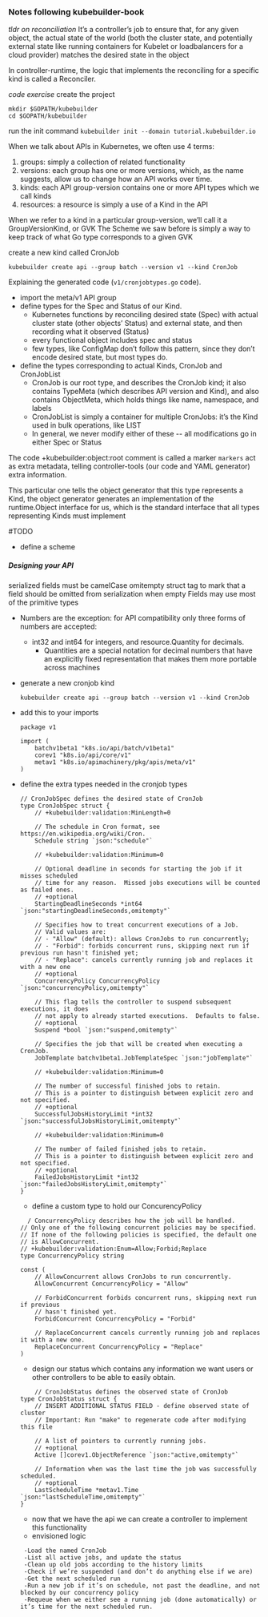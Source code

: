### Notes following kubebuilder-book
*tldr on reconciliation*
It’s a controller’s job to ensure that, for any given object, the actual state of the world (both the cluster state, and potentially external state like running containers for Kubelet or loadbalancers for a cloud provider) matches the desired state in the object

In controller-runtime, the logic that implements the reconciling for a specific kind is called a Reconciler.

*code exercise*
create the project
```
mkdir $GOPATH/kubebuilder
cd $GOPATH/kubebuilder
```

run the init command
`kubebuilder init --domain tutorial.kubebuilder.io`

When we talk about APIs in Kubernetes, we often use 4 terms:
1. groups: simply a collection of related functionality
2. versions: each group has one or more versions, which, as the name suggests, allow us to change how an API works over time.
3. kinds: each API group-version contains one or more API types which we call kinds
4. resources:  a resource is simply a use of a Kind in the API

When we refer to a kind in a particular group-version, we’ll call it a GroupVersionKind, or GVK
The Scheme we saw before is simply a way to keep track of what Go type corresponds to a given GVK

create a new kind called CronJob
```
kubebuilder create api --group batch --version v1 --kind CronJob
```

Explaining the generated code (`v1/cronjobtypes.go` code).
- import the meta/v1 API group
- define types for the Spec and Status of our Kind.
  - Kubernetes functions by reconciling desired state (Spec) with actual cluster state
    (other objects’ Status) and external state, and then recording what it observed (Status)
  - every functional object includes spec and status
  - few types, like ConfigMap don’t follow this pattern, since they don’t encode desired
    state, but most types do.
- define the types corresponding to actual Kinds, CronJob and CronJobList
   - CronJob is our root type, and describes the CronJob kind; it also contains TypeMeta (which
     describes API version and Kind), and also contains ObjectMeta, which holds things like name,
     namespace, and labels
   - CronJobList is simply a container for multiple CronJobs: it’s the Kind used in bulk operations, like LIST
   - In general, we never modify either of these -- all modifications go in either Spec or Status

The code +kubebuilder:object:root comment is called a marker
`markers` act as extra metadata, telling controller-tools (our code and YAML generator) extra information.

This particular one tells the object generator that this type represents a Kind, the object generator generates an implementation of the runtime.Object interface for us, which is the standard interface that all types representing Kinds must implement

#TODO
- define a scheme

##### Designing your API
serialized fields must be camelCase
omitempty struct tag to mark that a field should be omitted from serialization when empty
Fields may use most of the primitive types
  - Numbers are the exception: for API compatibility only three forms of numbers are accepted:
    - int32 and int64 for integers, and resource.Quantity for decimals.
        - Quantities are a special notation for decimal numbers that have an explicitly fixed representation that makes them more portable across machines

- generate a new cronjob kind
  ```
  kubebuilder create api --group batch --version v1 --kind CronJob
  ```
- add this to your imports
  ```
  package v1

  import (
      batchv1beta1 "k8s.io/api/batch/v1beta1"
      corev1 "k8s.io/api/core/v1"
      metav1 "k8s.io/apimachinery/pkg/apis/meta/v1"
  )
  ```
- define the extra types needed in the cronjob types
  ```
  // CronJobSpec defines the desired state of CronJob
  type CronJobSpec struct {
      // +kubebuilder:validation:MinLength=0

      // The schedule in Cron format, see https://en.wikipedia.org/wiki/Cron.
      Schedule string `json:"schedule"`

      // +kubebuilder:validation:Minimum=0

      // Optional deadline in seconds for starting the job if it misses scheduled
      // time for any reason.  Missed jobs executions will be counted as failed ones.
      // +optional
      StartingDeadlineSeconds *int64 `json:"startingDeadlineSeconds,omitempty"`

      // Specifies how to treat concurrent executions of a Job.
      // Valid values are:
      // - "Allow" (default): allows CronJobs to run concurrently;
      // - "Forbid": forbids concurrent runs, skipping next run if previous run hasn't finished yet;
      // - "Replace": cancels currently running job and replaces it with a new one
      // +optional
      ConcurrencyPolicy ConcurrencyPolicy `json:"concurrencyPolicy,omitempty"`

      // This flag tells the controller to suspend subsequent executions, it does
      // not apply to already started executions.  Defaults to false.
      // +optional
      Suspend *bool `json:"suspend,omitempty"`

      // Specifies the job that will be created when executing a CronJob.
      JobTemplate batchv1beta1.JobTemplateSpec `json:"jobTemplate"`

      // +kubebuilder:validation:Minimum=0

      // The number of successful finished jobs to retain.
      // This is a pointer to distinguish between explicit zero and not specified.
      // +optional
      SuccessfulJobsHistoryLimit *int32 `json:"successfulJobsHistoryLimit,omitempty"`

      // +kubebuilder:validation:Minimum=0

      // The number of failed finished jobs to retain.
      // This is a pointer to distinguish between explicit zero and not specified.
      // +optional
      FailedJobsHistoryLimit *int32 `json:"failedJobsHistoryLimit,omitempty"`
  }
  ```

  - define a custom type to hold our ConcurencyPolicy
  ```
    / ConcurrencyPolicy describes how the job will be handled.
  // Only one of the following concurrent policies may be specified.
  // If none of the following policies is specified, the default one
  // is AllowConcurrent.
  // +kubebuilder:validation:Enum=Allow;Forbid;Replace
  type ConcurrencyPolicy string

  const (
      // AllowConcurrent allows CronJobs to run concurrently.
      AllowConcurrent ConcurrencyPolicy = "Allow"

      // ForbidConcurrent forbids concurrent runs, skipping next run if previous
      // hasn't finished yet.
      ForbidConcurrent ConcurrencyPolicy = "Forbid"

      // ReplaceConcurrent cancels currently running job and replaces it with a new one.
      ReplaceConcurrent ConcurrencyPolicy = "Replace"
  )
  ```
  - design our status which contains any information we want users or other controllers to be
    able to easily obtain.
  ```
      // CronJobStatus defines the observed state of CronJob
  type CronJobStatus struct {
      // INSERT ADDITIONAL STATUS FIELD - define observed state of cluster
      // Important: Run "make" to regenerate code after modifying this file

      // A list of pointers to currently running jobs.
      // +optional
      Active []corev1.ObjectReference `json:"active,omitempty"`

      // Information when was the last time the job was successfully scheduled.
      // +optional
      LastScheduleTime *metav1.Time `json:"lastScheduleTime,omitempty"`
  }
  ```
  - now that we have the api we can create a controller to implement this functionality
   - envisioned logic
   ```
    -Load the named CronJob
    -List all active jobs, and update the status
    -Clean up old jobs according to the history limits
    -Check if we’re suspended (and don’t do anything else if we are)
    -Get the next scheduled run
    -Run a new job if it’s on schedule, not past the deadline, and not blocked by our concurrency policy
    -Requeue when we either see a running job (done automatically) or it’s time for the next scheduled run.
   ```
